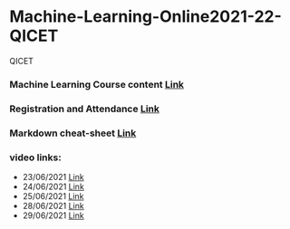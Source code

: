 # Machine-Learning-Online2021-22-QICET
QICET 

### Machine Learning Course content [Link](https://drive.google.com/file/d/1VgixcLIAvxLXk0jMoSULbB8xEpFB0BQ2/view)
### Registration and Attendance [Link](https://docs.google.com/spreadsheets/d/1pi__MvRwz0JlgyfC3QUY9Z25OBudXo_Y_haV51jABcI/edit?usp=sharing)
### Markdown cheat-sheet [Link](https://www.markdownguide.org/cheat-sheet/)
### video links:
* 23/06/2021 [Link](https://transcripts.gotomeeting.com/#/s/e7e8db0980b4b4cccebb4b71f7fc15daf5b28b3bd393fcd14aeb7f5f9e9d47d3)
* 24/06/2021 [Link](https://transcripts.gotomeeting.com/#/s/0329f6d6d8baab19fba184ed1035b50523be4471ce5063d9e046288c11f97ef1)
* 25/06/2021 [Link](https://transcripts.gotomeeting.com/#/s/2ceaf398caa2f0b099daf3feedfde72a1e5b8618ce6bd6d0b5f702c9fca94b2d)
* 28/06/2021 [Link](https://transcripts.gotomeeting.com/#/s/1dc653570d99be7d1408b2039ed4b5a036c68d62778fdd64949f5c0f433f90fe)
* 29/06/2021 [Link](https://transcripts.gotomeeting.com/#/s/2205df02553b3b0c4d9be622d776452dac8e983c0eeeae1d70effa64977d3b6e)
